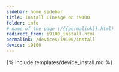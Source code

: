 ```yaml
---
sidebar: home_sidebar
title: Install Lineage on i9100
folder: info
# name of the page (/{{permalink}}.html)
redirect_from: i9100_install.html
permalink: /devices/i9100/install
device: i9100
---
```

{% include templates/device_install.md %}
